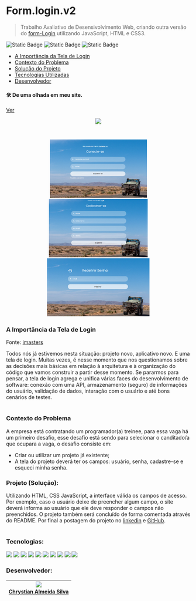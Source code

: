 # Form.login.v2
>Trabalho Avaliativo de Desensivolvimento Web, criando outra versão do [form-Login](https://github.com/ESChrystian/form-Login) utilizando JavaScript, HTML e CSS3.

<p> <img alt="Static Badge" src="https://img.shields.io/badge/version-%20v%200.0.2-fluorescent green"> <img alt="Static Badge" src="https://img.shields.io/badge/release%20date-%20april%20-%20fluorescent green"> <img alt="Static Badge" src="https://img.shields.io/badge/lisence-%20Marista%20Irm%C3%A3o%20Ac%C3%A1cio%20-%20fluorescent green">
</p>


* [A Importância da Tela de Login](#a-importância-da-tela-de-login)
* [Contexto do Problema](#contexto-do-problema)
* [Solução do Projeto](#projeto-solução)
* [Tecnologias Utilizadas](#tecnologias)
* [Desenvolvedor](#tecnologias)

#### 🛠️ De uma olhada em meu site.
[Ver](https://eschrystian.github.io/Form-Login.v2/login.html)



<p align="center">
<img loading="lazy" src="http://img.shields.io/static/v1?label=STATUS&message=EM%20DESENVOLVIMENTO&color=GREEN&style=for-the-badge"/>
</p>

#

<p align=center><img src="imagens/Captura de tela 2024-04-25 145554.png" width=265>  <img src="imagens/Captura de tela 2024-04-25 150110.png" width=270>  <img src="imagens/Captura de tela 2024-04-25 150535.png" width=280><p>

### A Importância da Tela de Login
Fonte: [imasters](https://imasters.com.br/desenvolvimento/a-importancia-da-tela-de-login)

Todos nós já estivemos nesta situação: projeto novo, aplicativo novo. E uma tela de login.
Muitas vezes, é nesse momento que nos questionamos sobre as decisões mais básicas em relação à arquitetura e à organização do código que vamos construir a partir desse momento. Se pararmos para pensar, a tela de login agrega e unifica várias faces do desenvolvimento de software: conexão com uma API, armazenamento (seguro) de informações do usuário, validação de dados, interação com o usuário e até bons cenários de testes.
#
### Contexto do Problema
A empresa está contratando um programador(a) treinee, para essa vaga há um primeiro desafio, esse desafio está sendo para selecionar o canditado/a que ocupara a vaga, o desafio consiste em:
* Criar ou utilizar um projeto já existente;
* A tela do projeto deverá ter os campos: usuário, senha, cadastre-se e esqueci minha senha.

### Projeto (Solução):

Utilizando HTML, CSS JavaScript, a interface válida os campos de acesso. Por exemplo, caso o usuário deixe de preencher algum campo, o site deverá informa ao usuário que ele deve responder o campos não preenchidos. O projeto também será concluído de forma comentada através do README. Por final a postagem do projeto no [linkedin](https://www.linkedin.com/in/chrystianalmeida-coder/) e [GitHub](https://github.com/ESChrystian/Form-Login.v2).
#
### Tecnologias:

<p><img align="" src="https://img.shields.io/badge/CSS3-1572B6?style=for-the-badge&logo=css3&logoColor=white">
<img align="" src="https://img.shields.io/badge/HTML5-E34F26?style=for-the-badge&logo=html5&logoColor=white">
<img align="" src="https://img.shields.io/badge/VSCode-0078D4?style=for-the-badge&logo=visual%20studio%20code&logoColor=white">
<img align="" src="https://img.shields.io/badge/GitHub-100000?style=for-the-badge&logo=github&logoColor=white">
<img align="" src="https://img.shields.io/badge/GIT-E44C30?style=for-the-badge&logo=git&logoColor=white ">
<img src="https://img.shields.io/badge/javascript-%23323330.svg?style=for-the-badge&logo=javascript&logoColor=%23F7DF1E">
<img src="https://img.shields.io/badge/markdown-%23000000.svg?style=for-the-badge&logo=markdown&logoColor=white">
<img src="https://img.shields.io/badge/github-%23121011.svg?style=for-the-badge&logo=github&logoColor=white">
<img src="https://img.shields.io/badge/OneDrive-0078D4.svg?style=for-the-badge&logo=microsoftonedrive&logoColor=white">
<img src="https://img.shields.io/badge/linkedin-%230077B5.svg?style=for-the-badge&logo=linkedin&logoColor=white">
</p>

### Desenvolvedor:

| <img loading="lazy" src="https://github.com/ESChrystian/site-de-produtos/assets/140809945/6a4fa894-a625-424a-80b0-b01d0a8c0bb5" width=130><br> <a href="https://github.com/ESChrystian">Chrystian Almeida Silva</a> |
| --- |


